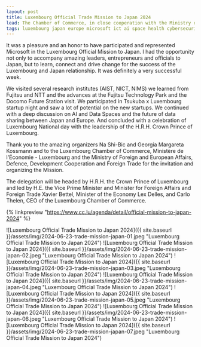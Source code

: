 ```yaml
---
layout: post
title: Luxembourg Official Trade Mission to Japan 2024
lead: The Chamber of Commerce, in close cooperation with the Ministry of Foreign and European Affairs, Defence, Development Cooperation and Foreign Trade, the Luxembourg Embassy in Tokyo, the Luxembourg Trade and Investment Office – Tokyo, Luxinnovation and the Luxembourg Space Agency, will organise an official trade mission to Tokyo from 10 -14 June 2024.
tags: luxembourg japan europe microsoft ict ai space health cybersecurity partnership trademission economy innovation dataspaces startups ntt docomo fujitsu
---
```


It was a pleasure and an honor to have participated and represented Microsoft in the Luxembourg Official Mission to Japan. I had the opportunity not only to accompany amazing leaders, entrepreneurs and officials to Japan, but to learn, connect and drive change for the success of the Luxembourg and Japan relationship. It was definitely a very successful week.

We visited several research institutes (AIST, NICT, NIMS) we learned from Fujitsu and NTT and the advances at the Fujitsu Technology Park and the Docomo Future Station visit. We participated in Tsukuba x Luxembourg startup night and saw a lot of potential on the new startups. We continued with a deep discussion on AI and Data Spaces and the future of data sharing between Japan and Europe. And concluded with a celebration of Luxembourg National day with the leadership of the H.R.H. Crown Prince of Luxembourg.

Thank you to the amazing organizers Na Shi-Bic and Georgia Margareta Kossmann and to the Luxembourg Chamber of Commerce, Ministère de l'Économie - Luxembourg and the Ministry of Foreign and European Affairs, Defence, Development Cooperation and Foreign Trade 
for the invitation and organizing the Mission. 

The delegation will be headed by H.R.H. the Crown Prince of Luxembourg and led by H.E. the Vice Prime Minister and Minister for Foreign Affairs and Foreign Trade Xavier Bettel, Minister of the Economy Lex Delles, and Carlo Thelen, CEO of the Luxembourg Chamber of Commerce.

{% linkpreview "https://www.cc.lu/agenda/detail/official-mission-to-japan-2024" %}


![Luxembourg Official Trade Mission to Japan 2024]({{ site.baseurl }}/assets/img/2024-06-23-trade-mission-japan-01.jpeg "Luxembourg Official Trade Mission to Japan 2024")
![Luxembourg Official Trade Mission to Japan 2024]({{ site.baseurl }}/assets/img/2024-06-23-trade-mission-japan-02.jpeg "Luxembourg Official Trade Mission to Japan 2024")
![Luxembourg Official Trade Mission to Japan 2024]({{ site.baseurl }}/assets/img/2024-06-23-trade-mission-japan-03.jpeg "Luxembourg Official Trade Mission to Japan 2024")
![Luxembourg Official Trade Mission to Japan 2024]({{ site.baseurl }}/assets/img/2024-06-23-trade-mission-japan-04.jpeg "Luxembourg Official Trade Mission to Japan 2024")
![Luxembourg Official Trade Mission to Japan 2024]({{ site.baseurl }}/assets/img/2024-06-23-trade-mission-japan-05.jpeg "Luxembourg Official Trade Mission to Japan 2024")
![Luxembourg Official Trade Mission to Japan 2024]({{ site.baseurl }}/assets/img/2024-06-23-trade-mission-japan-06.jpeg "Luxembourg Official Trade Mission to Japan 2024")
![Luxembourg Official Trade Mission to Japan 2024]({{ site.baseurl }}/assets/img/2024-06-23-trade-mission-japan-07.jpeg "Luxembourg Official Trade Mission to Japan 2024")
